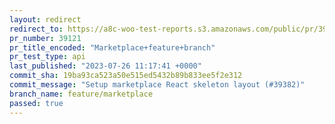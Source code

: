 ```yaml
---
layout: redirect
redirect_to: https://a8c-woo-test-reports.s3.amazonaws.com/public/pr/39121/api/index.html
pr_number: 39121
pr_title_encoded: "Marketplace+feature+branch"
pr_test_type: api
last_published: "2023-07-26 11:17:41 +0000"
commit_sha: 19ba93ca523a50e515ed5432b89b833ee5f2e312
commit_message: "Setup marketplace React skeleton layout (#39382)"
branch_name: feature/marketplace
passed: true
---
```

